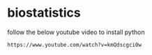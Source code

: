 # biostatistics

follow the below youtube video to install python

``` 
https://www.youtube.com/watch?v=kmQdscgci0w
```
